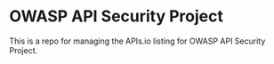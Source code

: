 # OWASP API Security Project
This is a repo for managing the APIs.io listing for OWASP API Security Project.